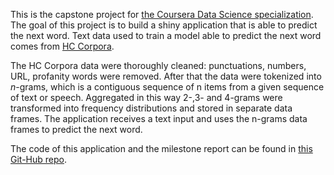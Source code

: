 
This is the capstone project for [the Coursera Data Science specialization](https://www.coursera.org/specializations/jhu-data-science).
The goal of this project is to build a shiny application that is able to predict the next word. 
Text data used to train a model able to  predict the next word comes from [HC Corpora](http://www.corpora.heliohost.org/). 

The HC Corpora data were thoroughly cleaned: punctuations, numbers, URL, profanity words were removed.
After that the data were tokenized into *n*-grams, which is a contiguous sequence of n items from a given sequence of text or speech. 
Aggregated in this way 2-,3- and 4-grams were transformed  into frequency distributions and stored in separate data frames.
The application receives a text input and uses the n-grams data frames to predict the next word.

The code of this application and the milestone report can be found in [this Git-Hub repo](https://github.com/ofialko/Capstone-Coursera).


